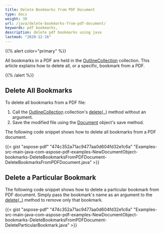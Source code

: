 ```yaml
---
title: Delete Bookmarks from PDF Document
type: docs
weight: 30
url: /java/delete-bookmarks-from-pdf-document/
keywords: pdf bookmarks,
description: delete pdf bookmarks using java
lastmod: "2020-12-16"
---
```


{{% alert color="primary" %}}

All bookmarks in a PDF are held in the [OutlineCollection](https://apireference.aspose.com/java/pdf/com.aspose.pdf/OutlineCollection) collection. This article explains how to delete all, or a specific, bookmark from a PDF.

{{% /alert %}}
## **Delete All Bookmarks**
To delete all bookmarks from a PDF file:

1. Call the [OutlineCollection](https://apireference.aspose.com/java/pdf/com.aspose.pdf/OutlineCollection) collection's [delete(..)](https://apireference.aspose.com/java/pdf/com.aspose.pdf/OutlineCollection#delete--) method without an argument.
1. Save the modified file using the [Document](https://apireference.aspose.com/java/pdf/com.aspose.pdf/Document) object's save method.

The following code snippet shows how to delete all bookmarks from a PDF document.

{{< gist "aspose-pdf" "474c352a71ac9477aa0d604fd32e1c6a" "Examples-src-main-java-com-aspose-pdf-examples-NewDocumentObject-bookmarks-DeleteBookmarksFromPDFDocument-DeleteBookmarksFromPDFDocument.java" >}}


## **Delete a Particular Bookmark**
The following code snippet shows how to delete a particular bookmark from PDF document. Simply pass the bookmark's name as an argument to the [delete(..)](https://apireference.aspose.com/java/pdf/com.aspose.pdf/OutlineCollection#delete--) method to remove only that bookmark.

{{< gist "aspose-pdf" "474c352a71ac9477aa0d604fd32e1c6a" "Examples-src-main-java-com-aspose-pdf-examples-NewDocumentObject-bookmarks-DeleteBookmarksFromPDFDocument-DeleteParticularBookmark.java" >}}
